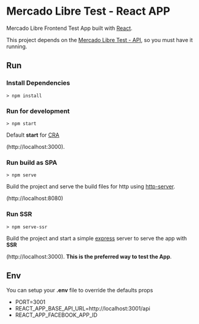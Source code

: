 # Mercado Libre Test - React APP

Mercado Libre Frontend Test App built with [React](https://reactjs.org/).

This project depends on the [Mercado Libre Test - API](https://github.com/cyberxander90/ml-api), so you must have it running.

## Run

### Install Dependencies
```
> npm install
```

### Run for development
```
> npm start
```

Default **start** for [CRA](https://github.com/facebook/create-react-app)

(http://localhost:3000).

### Run build as SPA
```
> npm serve
```

Build the project and serve the build files for http using [http-server](https://github.com/indexzero/http-server).

(http://localhost:8080)

### Run SSR
```
> npm serve-ssr
```

Build the project and start a simple [express](http://expressjs.com/) server to serve the app with **SSR**

(http://localhost:3000).
**This is the preferred way to test the App**.

## Env
You can setup your **.env** file to override the defaults props

- PORT=3001
- REACT_APP_BASE_API_URL=http://localhost:3001/api
- REACT_APP_FACEBOOK_APP_ID
